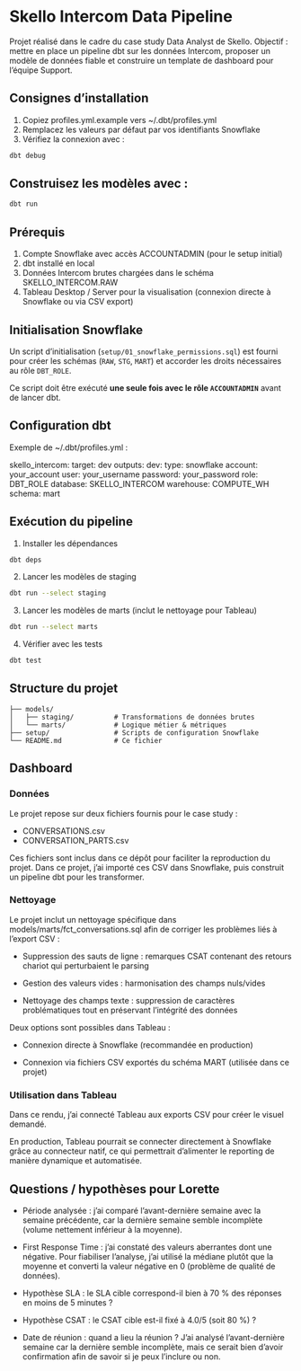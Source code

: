 # Skello Intercom Data Pipeline

Projet réalisé dans le cadre du case study Data Analyst de Skello.
Objectif : mettre en place un pipeline dbt sur les données Intercom, proposer un modèle de données fiable et construire un template de dashboard pour l’équipe Support.

## Consignes d’installation

1. Copiez profiles.yml.example vers ~/.dbt/profiles.yml
2. Remplacez les valeurs par défaut par vos identifiants Snowflake
3. Vérifiez la connexion avec :
```bash
dbt debug
```

## Construisez les modèles avec :
```bash
dbt run
```

## Prérequis

1. Compte Snowflake avec accès ACCOUNTADMIN (pour le setup initial)
2. dbt installé en local
3. Données Intercom brutes chargées dans le schéma SKELLO_INTERCOM.RAW
4. Tableau Desktop / Server pour la visualisation (connexion directe à Snowflake ou via CSV export)

## Initialisation Snowflake

Un script d’initialisation (`setup/01_snowflake_permissions.sql`) est fourni pour créer les schémas
(`RAW`, `STG`, `MART`) et accorder les droits nécessaires au rôle `DBT_ROLE`.  

Ce script doit être exécuté **une seule fois avec le rôle `ACCOUNTADMIN`** avant de lancer dbt.

## Configuration dbt

Exemple de ~/.dbt/profiles.yml :

skello_intercom:
  target: dev
  outputs:
    dev:
      type: snowflake
      account: your_account
      user: your_username
      password: your_password
      role: DBT_ROLE
      database: SKELLO_INTERCOM
      warehouse: COMPUTE_WH
      schema: mart

## Exécution du pipeline

1. Installer les dépendances
```bash
dbt deps
```

2. Lancer les modèles de staging
```bash
dbt run --select staging
```

3. Lancer les modèles de marts (inclut le nettoyage pour Tableau)
```bash
dbt run --select marts
```

4. Vérifier avec les tests
```bash
dbt test
```

## Structure du projet
```text
├── models/
│   ├── staging/          # Transformations de données brutes
│   └── marts/            # Logique métier & métriques
├── setup/                # Scripts de configuration Snowflake
└── README.md             # Ce fichier
```

## Dashboard

### Données

Le projet repose sur deux fichiers fournis pour le case study :

- CONVERSATIONS.csv
- CONVERSATION_PARTS.csv

Ces fichiers sont inclus dans ce dépôt pour faciliter la reproduction du projet.
Dans ce projet, j’ai importé ces CSV dans Snowflake, puis construit un pipeline dbt pour les transformer.

### Nettoyage

Le projet inclut un nettoyage spécifique dans models/marts/fct_conversations.sql afin de corriger les problèmes liés à l’export CSV :

- Suppression des sauts de ligne : remarques CSAT contenant des retours chariot qui perturbaient le parsing

- Gestion des valeurs vides : harmonisation des champs nuls/vides

- Nettoyage des champs texte : suppression de caractères problématiques tout en préservant l’intégrité des données

Deux options sont possibles dans Tableau :

- Connexion directe à Snowflake (recommandée en production)

- Connexion via fichiers CSV exportés du schéma MART (utilisée dans ce projet)

### Utilisation dans Tableau

Dans ce rendu, j’ai connecté Tableau aux exports CSV pour créer le visuel demandé.

En production, Tableau pourrait se connecter directement à Snowflake grâce au connecteur natif, ce qui permettrait d’alimenter le reporting de manière dynamique et automatisée.

## Questions / hypothèses pour Lorette

- Période analysée : j’ai comparé l’avant-dernière semaine avec la semaine précédente, car la dernière semaine semble incomplète (volume nettement inférieur à la moyenne).

- First Response Time : j’ai constaté des valeurs aberrantes dont une négative. Pour fiabiliser l’analyse, j’ai utilisé la médiane plutôt que la moyenne et converti la valeur négative en 0 (problème de qualité de données).

- Hypothèse SLA : le SLA cible correspond-il bien à 70 % des réponses en moins de 5 minutes ?

- Hypothèse CSAT : le CSAT cible est-il fixé à 4.0/5 (soit 80 %) ?

- Date de réunion : quand a lieu la réunion ? J’ai analysé l’avant-dernière semaine car la dernière semble incomplète, mais ce serait bien d’avoir confirmation afin de savoir si je peux l’inclure ou non.